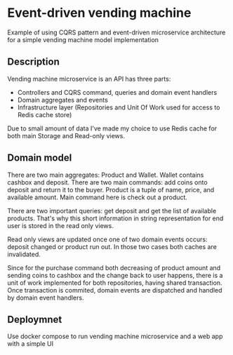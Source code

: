 # Event-driven vending machine
Example of using CQRS pattern and event-driven microservice architecture for a simple vending machine model implementation

## Description
Vending machine microservice is an API has three parts:
 - Controllers and CQRS command, queries and domain event handlers
 - Domain aggregates and events
 - Infrastructure layer (Repositories and Unit Of Work used for access to Redis cache store)

Due to small amount of data I've made my choice to use Redis cache for both main Storage and Read-only views.

## Domain model
There are two main aggregates: Product and Wallet. 
Wallet contains cashbox and deposit. There are two main commands: add coins onto deposit and return it to the buyer.
Product is a tuple of name, price, and available amount. Main command here is check out a product.

There are two important queries: get deposit and get the list of available products. That's why this short information in string representation for end user is stored in the read only views.

Read only views are updated once one of two domain events occurs: deposit changed or product run out. In those two cases both caches are invalidated. 

Since for the purchase command both decreasing of product amount and sending coins to cashbox and the change back to user happens, there is a unit of work implemented for both repositories, having shared transaction. Once transaction is commited, domain events are dispatched and handled by domain event handlers.

## Deploymnet
Use docker compose to run vending machine microservice and a web app with a simple UI
